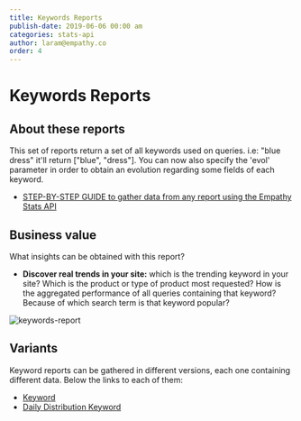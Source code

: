 ```yaml
---
title: Keywords Reports
publish-date: 2019-06-06 00:00 am
categories: stats-api
author: laram@empathy.co
order: 4
---
```


# Keywords Reports

## About these reports
This set of reports return a set of all keywords used on queries. i.e: "blue dress" it'll return \["blue", "dress"]. You can now also specify the 'evol' parameter in order to obtain an evolution regarding some fields of each keyword.

* [STEP-BY-STEP GUIDE to gather data from any report using the Empathy Stats API](/api-reference/stats-api/)

## Business value
What insights can be obtained with this report?

* **Discover real trends in your site:** which is the trending keyword in your site? Which is the product or type of product most requested?  How is the aggregated performance of all queries containing that keyword? Because of which search term is that keyword popular?

![keywords-report](/docs-empathy/assets/media/docs-keywords-report.png)


## Variants
Keyword reports can be gathered in different versions, each one containing different data. Below the links to each of them:

* [Keyword](/api-reference/stats-api/stats-api-keywords-report/stats-api-keyword-report/)
* [Daily Distribution Keyword](/api-reference/stats-api/stats-api-keywords-report/stats-api-keyword-daily-distribution/)

